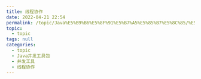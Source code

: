 ```yaml
---
title: 线程协作
date: 2022-04-21 22:54
permalink: /topic/Java%E5%B9%B6%E5%8F%91%E5%B7%A5%E5%85%B7%E5%8C%85/%E5%B9%B6%E5%8F%91%E5%B7%A5%E5%85%B7/%E7%BA%BF%E7%A8%8B%E5%8D%8F%E4%BD%9C
topic: 
  - topic
tags: null
categories: 
  - topic
  - Java并发工具包
  - 并发工具
  - 线程协作
---
```

　　‍
